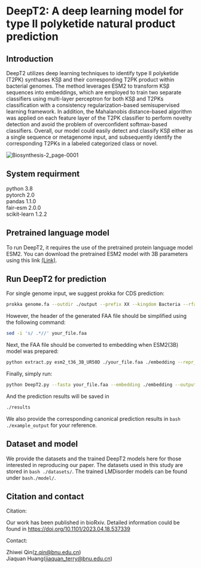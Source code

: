# DeepT2: A deep learning model for type II polyketide natural product prediction
## Introduction 
DeepT2 utilizes deep learning techniques to identify type II polyketide (T2PK) synthases KSβ and their corresponding T2PK product within bacterial genomes. The method leverages ESM2 to transform KSβ sequences into embeddings, which are employed to train two separate classifiers using multi-layer perceptron for both KSβ and T2PKs classification with a consistency regularization-based semisupervised learning framework. In addition, the Mahalanobis distance-based algorithm was applied on each feature layer of the T2PK classifier to perform novelty detection and avoid the problem of overconfident softmax-based classifiers. Overall, our model could easily detect and classify KSβ either as a single sequence or metagenome input, and subsequently identify the corresponding T2PKs in a labeled categorized class or novel. 


![Biosynthesis-2_page-0001](https://github.com/Qinlab502/deept2/assets/117368489/670bb1b3-1cf7-4011-a114-f24cc47acc87)

## System requirment
python 3.8\
pytorch 2.0\
pandas 1.1.0\
fair-esm 2.0.0\
scikit-learn 1.2.2

## Pretrained language model
To run DeepT2, it requires the use of the pretrained protein language model ESM2. You can download the pretrained ESM2 model with 3B parameters using this link [(Link)](https://dl.fbaipublicfiles.com/fair-esm/models/esm2_t36_3B_UR50D.pt).

## Run DeepT2 for prediction
For single genome input, we suggest prokka for CDS prediction:
```bash
prokka genome.fa --outdir ./output --prefix XX --kingdom Bacteria --rfam
```
However, the header of the generated FAA file should be simplified using the following command:
```bash
sed -i 's/ .*//' your_file.faa
```
Next, the FAA file should be converted to embedding when ESM2(3B) model was prepared:
```bash
python extract.py esm2_t36_3B_UR50D ./your_file.faa ./embedding --repr_layers 36 --include mean
```
Finally, simply run:
```bash
python DeepT2.py --fasta your_file.faa --embedding ./embedding --output ./results --name your_strain
```
And the prediction results will be saved in
```bash
./results
```
We also provide the corresponding canonical prediction results in ```bash ./example_output``` for your reference.
## Dataset and model
We provide the datasets and the trained DeepT2 models here for those interested in reproducing our paper. The datasets used in this study are stored in ```bash ./datasets/```. The trained LMDisorder models can be found under ```bash./model/```.

## Citation and contact
Citation:

Our work has been published in bioRxiv. Detailed information could be found in https://doi.org/10.1101/2023.04.18.537339

Contact:

Zhiwei Qin(z.qin@bnu.edu.cn)\
Jiaquan Huang(jiaquan_terry@bnu.edu.cn)

